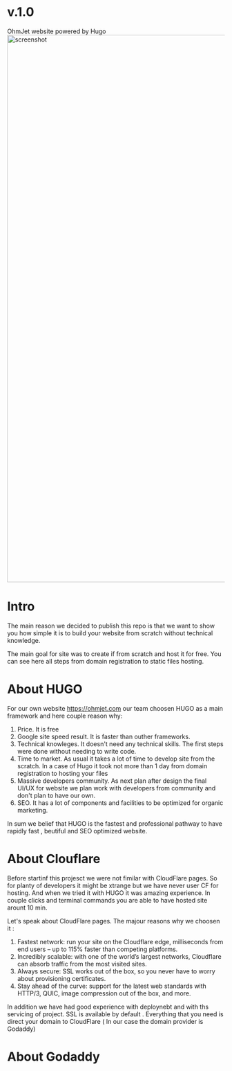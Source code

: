 # v.1.0
OhmJet website powered by Hugo
<img width="1264" alt="screenshot" src="https://github.com/user-attachments/assets/9b9bf4fc-8644-42d7-baed-c71184f468f5">

# Intro

The main reason we decided to publish this repo is that we want to show you how simple it is to build your website from scratch without technical knowledge.

The main goal for site was to create if from scratch and host it for free.  You can see here all steps from domain registration to static files hosting. 

# About HUGO

For our own website https://ohmjet.com our team choosen HUGO as a main framework and here couple reason why: 

1. Price. It is free
2. Google site speed result. It is faster than outher frameworks.
3. Technical knowleges. It doesn't need any technical skills. The first steps were done without needing to write code.
4. Time to market. As usual it takes a lot of time to develop site from the scratch. In a case of Hugo it took not more than 1 day from domain registration to hosting your files
5. Massive developers community. As next plan after design the final UI/UX for website we plan work with developers from community and don't plan to have our own.
6. SEO. It has a lot of components and facilities to be optimized for organic marketing. 

In sum we belief that HUGO is the fastest and professional pathway to have rapidly fast , beutiful and SEO optimized website. 

# About Clouflare 

Before startinf this projesct we were not fimilar with CloudFlare pages. So for planty of developers it might be xtrange but we have never user CF for hosting. And when we tried it with HUGO it was amazing experience. 
In couple clicks and terminal commands you are able to have hosted site arount 10 min. 

Let's speak about CloudFlare pages. The majour reasons why we choosen it : 

1. Fastest network: run your site on the Cloudflare edge, milliseconds from end users – up to 115% faster than competing platforms.
2. Incredibly scalable: with one of the world’s largest networks, Cloudflare can absorb traffic from the most visited sites.
3. Always secure: SSL works out of the box, so you never have to worry about provisioning certificates.
4. Stay ahead of the curve: support for the latest web standards with HTTP/3, QUIC, image compression out of the box, and more.

In addition we have had good experience with deploynebt and with ths servicing of project. SSL is available by default . Everything that you need is direct your domain to CloudFlare ( In our case the domain provider is Godaddy) 

# About Godaddy 




